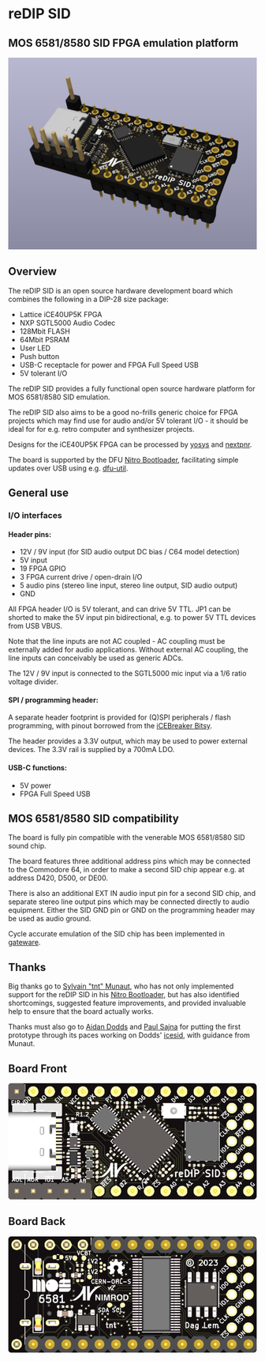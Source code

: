 # reDIP SID

## MOS 6581/8580 SID FPGA emulation platform
![Board](hardware/documentation/reDIP-SID-board.png)

## Overview
The reDIP SID is an open source hardware development board which combines the following in a DIP-28 size package:

* Lattice iCE40UP5K FPGA
* NXP SGTL5000 Audio Codec
* 128Mbit FLASH
* 64Mbit PSRAM
* User LED
* Push button
* USB-C receptacle for power and FPGA Full Speed USB
* 5V tolerant I/O

The reDIP SID provides a fully functional open source hardware platform for MOS 6581/8580 SID emulation.

The reDIP SID also aims to be a good no-frills generic choice for FPGA projects which may find use for audio and/or 5V tolerant I/O -
it should be ideal for for e.g. retro computer and synthesizer projects.

Designs for the iCE40UP5K FPGA can be processed by [yosys](https://github.com/YosysHQ/yosys/) and [nextpnr](https://github.com/YosysHQ/nextpnr/).

The board is supported by the DFU [Nitro Bootloader](https://github.com/no2fpga/no2bootloader/), facilitating simple updates over USB using e.g. [dfu-util](http://dfu-util.sourceforge.net/).

## General use

### I/O interfaces

#### Header pins:

* 12V / 9V input (for SID audio output DC bias / C64 model detection)
* 5V input
* 19 FPGA GPIO
* 3 FPGA current drive / open-drain I/O
* 5 audio pins (stereo line input, stereo line output, SID audio output)
* GND

All FPGA header I/O is 5V tolerant, and can drive 5V TTL. JP1 can be shorted to make the 5V input pin bidirectional, e.g. to power 5V TTL devices from USB VBUS.

Note that the line inputs are not AC coupled - AC coupling must be externally added for audio applications.
Without external AC coupling, the line inputs can conceivably be used as generic ADCs.

The 12V / 9V input is connected to the SGTL5000 mic input via a 1/6 ratio voltage divider.

#### SPI / programming header:

A separate header footprint is provided for (Q)SPI peripherals / flash programming, with pinout borrowed from the [iCEBreaker Bitsy](https://github.com/icebreaker-fpga/icebreaker).

The header provides a 3.3V output, which may be used to power external devices. The 3.3V rail is supplied by a 700mA LDO.

#### USB-C functions:

* 5V power
* FPGA Full Speed USB

## MOS 6581/8580 SID compatibility

The board is fully pin compatible with the venerable MOS 6581/8580 SID sound chip.

The board features three additional address pins which may be connected to the Commodore 64, in order to make a second SID chip appear e.g. at address D420, D500, or DE00.

There is also an additional EXT IN audio input pin for a second SID chip, and separate stereo line output pins which may be connected directly to audio equipment.
Either the SID GND pin or GND on the programming header may be used as audio ground.

Cycle accurate emulation of the SID chip has been implemented in [gateware](gateware/).

## Thanks

Big thanks go to [Sylvain "tnt" Munaut](https://github.com/smunaut/), who has not only implemented support for the reDIP SID in his [Nitro Bootloader](https://github.com/no2fpga/no2bootloader/),
but has also identified shortcomings, suggested feature improvements, and provided invaluable help to ensure that the board actually works.

Thanks must also go to [Aidan Dodds](https://github.com/bit-hack) and [Paul Sajna](https://github.com/sajattack)
for putting the first prototype through its paces working on Dodds' [icesid](https://github.com/bit-hack/icesid), with guidance from Munaut.

## Board Front
![Board Front](hardware/documentation/reDIP-SID-board-front.png)

## Board Back
![Board Back](hardware/documentation/reDIP-SID-board-back.png)
